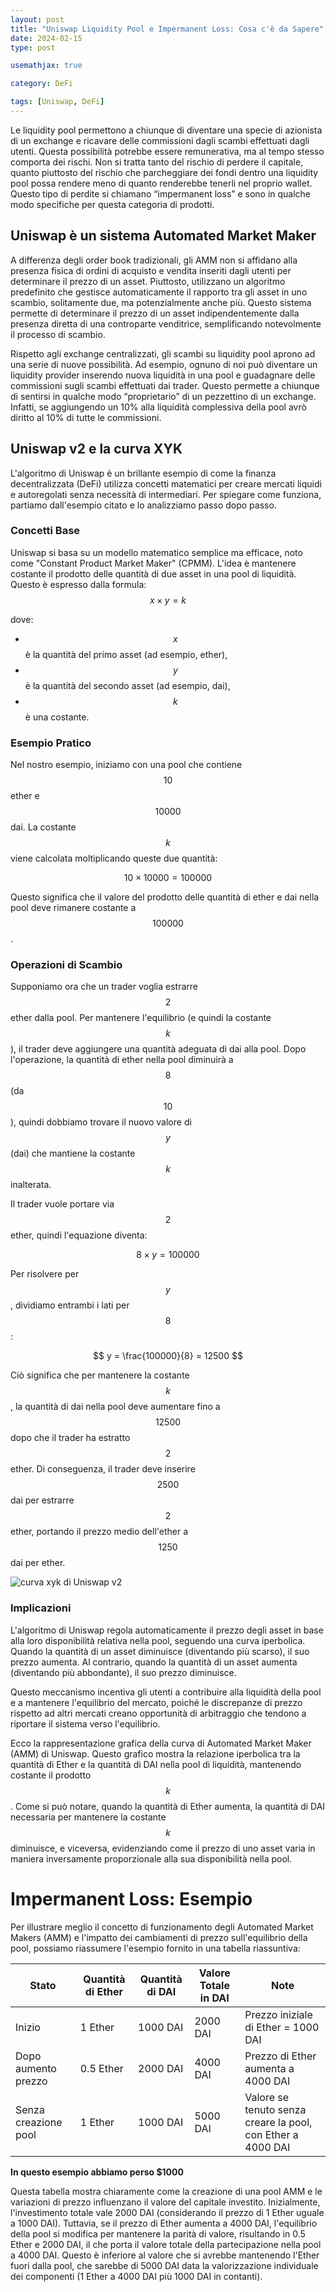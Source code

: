 ```yaml
---
layout: post
title: "Uniswap Liquidity Pool e Impermanent Loss: Cosa c'è da Sapere"
date: 2024-02-15 
type: post

usemathjax: true

category: DeFi

tags: [Uniswap, DeFi]
---
```

Le liquidity pool permettono a chiunque di diventare una specie di azionista di un exchange e ricavare delle commissioni dagli scambi effettuati dagli utenti.
Questa possibilità potrebbe essere remunerativa, ma al tempo stesso comporta dei rischi. Non si tratta tanto del rischio di perdere il capitale, quanto piuttosto del rischio che parcheggiare dei fondi dentro una liquidity pool possa rendere meno di quanto renderebbe tenerli nel proprio wallet. Questo tipo di perdite si chiamano “impermanent loss” e sono in qualche modo specifiche per questa categoria di prodotti.


## Uniswap è un sistema Automated Market Maker

A differenza degli order book tradizionali, gli AMM non si affidano alla presenza fisica di ordini di acquisto e vendita inseriti dagli utenti per determinare il prezzo di un asset. Piuttosto, utilizzano un algoritmo predefinito che gestisce automaticamente il rapporto tra gli asset in uno scambio, solitamente due, ma potenzialmente anche più. Questo sistema permette di determinare il prezzo di un asset indipendentemente dalla presenza diretta di una controparte venditrice, semplificando notevolmente il processo di scambio.

Rispetto agli exchange centralizzati, gli scambi su liquidity pool aprono ad una serie di nuove possibilità. Ad esempio, ognuno di noi può diventare un liquidity provider inserendo nuova liquidità in una pool e guadagnare delle commissioni sugli scambi effettuati dai trader. Questo permette a chiunque di sentirsi in qualche modo “proprietario” di un pezzettino di un exchange.
Infatti, se aggiungendo un 10% alla liquidità complessiva della pool avrò diritto al 10% di tutte le commissioni.

## Uniswap v2 e la curva XYK

L'algoritmo di Uniswap è un brillante esempio di come la finanza decentralizzata (DeFi) utilizza concetti matematici per creare mercati liquidi e autoregolati senza necessità di intermediari. Per spiegare come funziona, partiamo dall'esempio citato e lo analizziamo passo dopo passo.

### Concetti Base

Uniswap si basa su un modello matematico semplice ma efficace, noto come "Constant Product Market Maker" (CPMM). L'idea è mantenere costante il prodotto delle quantità di due asset in una pool di liquidità. Questo è espresso dalla formula:
$$ x \times y = k $$


dove:
- $$x$$ è la quantità del primo asset (ad esempio, ether),
- $$y$$ è la quantità del secondo asset (ad esempio, dai),
- $$k$$ è una costante.

### Esempio Pratico

Nel nostro esempio, iniziamo con una pool che contiene $$ 10 $$ ether e  $$ 10000 $$ dai. La costante $$ k $$ viene calcolata moltiplicando queste due quantità:

$$ 10 \times 10000 = 100000 $$

Questo significa che il valore del prodotto delle quantità di ether e dai nella pool deve rimanere costante a $$ 100000 $$.

### Operazioni di Scambio

Supponiamo ora che un trader voglia estrarre $$ 2 $$ ether dalla pool. Per mantenere l'equilibrio (e quindi la costante $$ k $$), il trader deve aggiungere una quantità adeguata di dai alla pool. Dopo l'operazione, la quantità di ether nella pool diminuirà a $$ 8 $$ (da $$ 10 $$), quindi dobbiamo trovare il nuovo valore di $$ y $$ (dai) che mantiene la costante $$ k $$ inalterata.

Il trader vuole portare via $$ 2 $$ ether, quindi l'equazione diventa:

$$ 8 \times y = 100000 $$

Per risolvere per $$ y $$, dividiamo entrambi i lati per $$ 8 $$:

$$ y = \frac{100000}{8} = 12500 $$

Ciò significa che per mantenere la costante $$ k $$, la quantità di dai nella pool deve aumentare fino a $$ 12500 $$ dopo che il trader ha estratto $$ 2 $$ ether. Di conseguenza, il trader deve inserire $$ 2500 $$ dai per estrarre $$ 2 $$ ether, portando il prezzo medio dell'ether a $$ 1250 $$ dai per ether.

![curva xyk di Uniswap v2](/assets/images/xyk.png)


### Implicazioni

L'algoritmo di Uniswap regola automaticamente il prezzo degli asset in base alla loro disponibilità relativa nella pool, seguendo una curva iperbolica. Quando la quantità di un asset diminuisce (diventando più scarso), il suo prezzo aumenta. Al contrario, quando la quantità di un asset aumenta (diventando più abbondante), il suo prezzo diminuisce.

Questo meccanismo incentiva gli utenti a contribuire alla liquidità della pool e a mantenere l'equilibrio del mercato, poiché le discrepanze di prezzo rispetto ad altri mercati creano opportunità di arbitraggio che tendono a riportare il sistema verso l'equilibrio.

Ecco la rappresentazione grafica della curva di Automated Market Maker (AMM) di Uniswap. Questo grafico mostra la relazione iperbolica tra la quantità di Ether e la quantità di DAI nella pool di liquidità, mantenendo costante il prodotto $$k$$. Come si può notare, quando la quantità di Ether aumenta, la quantità di DAI necessaria per mantenere la costante $$k$$ diminuisce, e viceversa, evidenziando come il prezzo di uno asset varia in maniera inversamente proporzionale alla sua disponibilità nella pool.

# Impermanent Loss: Esempio

Per illustrare meglio il concetto di funzionamento degli Automated Market Makers (AMM) e l'impatto dei cambiamenti di prezzo sull'equilibrio della pool, possiamo riassumere l'esempio fornito in una tabella riassuntiva:

| Stato               | Quantità di Ether | Quantità di DAI | Valore Totale in DAI | Note                                                    |
|---------------------|-------------------|-----------------|----------------------|---------------------------------------------------------|
| Inizio              | 1 Ether           | 1000 DAI        | 2000 DAI             | Prezzo iniziale di Ether = 1000 DAI                     |
| Dopo aumento prezzo | 0.5 Ether         | 2000 DAI        | 4000 DAI             | Prezzo di Ether aumenta a 4000 DAI                      |
| Senza creazione pool| 1 Ether           | 1000 DAI        | 5000 DAI             | Valore se tenuto senza creare la pool, con Ether a 4000 DAI|

**In questo esempio abbiamo perso $1000**

Questa tabella mostra chiaramente come la creazione di una pool AMM e le variazioni di prezzo influenzano il valore del capitale investito. Inizialmente, l'investimento totale vale 2000 DAI (considerando il prezzo di 1 Ether uguale a 1000 DAI). Tuttavia, se il prezzo di Ether aumenta a 4000 DAI, l'equilibrio della pool si modifica per mantenere la parità di valore, risultando in 0.5 Ether e 2000 DAI, il che porta il valore totale della partecipazione nella pool a 4000 DAI. Questo è inferiore al valore che si avrebbe mantenendo l'Ether fuori dalla pool, che sarebbe di 5000 DAI data la valorizzazione individuale dei componenti (1 Ether a 4000 DAI più 1000 DAI in contanti).



